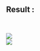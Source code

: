 <h2> Result : </h2>
<br>
<br>
<img src = "https://i.postimg.cc/J490MLG0/Screenshot-2024-01-07-171915.png">
<br>
<img src = "https://i.postimg.cc/xd901TYf/Screenshot-2024-01-07-171929.png">
